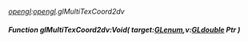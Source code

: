 _[opengl](../../modules/opengl/opengl-module.md):[opengl](../../modules/opengl/opengl-module.md).glMultiTexCoord2dv_
##### Function glMultiTexCoord2dv:Void( target:[GLenum](../../modules/opengl/opengl-glenum.md),v:[GLdouble](../../modules/opengl/opengl-gldouble.md) Ptr )
